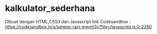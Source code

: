 # kalkulator_sederhana
DIbuat dengan HTML,CSS3 dan Javascript 
link Codesandbox : https://codesandbox.io/s/serene-rain-mwml3y?file=/javascript.js:0-2280
